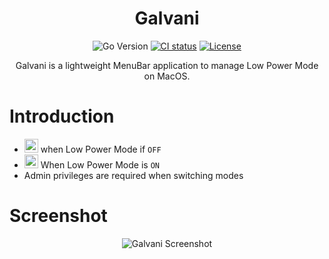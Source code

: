 <div align="center">

# Galvani

![Go Version](https://img.shields.io/github/go-mod/go-version/TheDen/galvani?style=flat-square&logo=go)
[![CI status](https://img.shields.io/github/actions/workflow/status/TheDen/galvani/ci.yml?branch=main&style=flat-square&logo=github)](https://github.com/TheDen/galvani/actions?query=branch%3Amain)
[![License](https://img.shields.io/github/license/TheDen/galvani?style=flat-square)](/LICENSE)

Galvani is a lightweight MenuBar application to manage Low Power Mode on MacOS.

</div>

# Introduction

- <img alt="bolt logo outline" src="./docs-images/bolt.png" width="22"> when Low Power Mode if `OFF`
- <img alt="bolt logo filled" src="./docs-images/bolt-filled.png" width="22"> When Low Power Mode is `ON`
- Admin privileges are required when switching modes

# Screenshot

<div align="center">
  
![Galvani Screenshot](./docs-images/galvani-screenshot.png)
</div>

